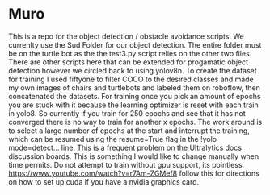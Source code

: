 # Muro
This is a repo for the object detection / obstacle avoidance scripts. We currenlty use the Sud Folder for our object detection. The entire folder must be on the turtle bot as the the test3.py script relies on the other two files.
There are other scripts here that can be extended for progamatic object detection however we circled back to using yolov8n.
To create the dataset for training I used fiftyone to filter COCO to the desired classes and made my own images of chairs and turtlebots and labeled them on roboflow, then concatenated the datasets.
For training once you pick an amount of epochs you are stuck with it because the learning optimizer is reset with each train in yolo8. So currently if you train for 250 epochs and see that it has not converged there is no way to train for another x epochs. The work around is to select a large number of epochs at the start and interrupt the training, which can be resumed using the resume=True flag in the !yolo mode=detect... line. This is a frequent problem on the Ultralytics docs discussion boards. This is something I would like to change manually when time permits. 
Do not attempt to train without gpu support, its pointless. https://www.youtube.com/watch?v=r7Am-ZGMef8 follow this for directions on how to set up cuda if you have a nvidia graphics card.
